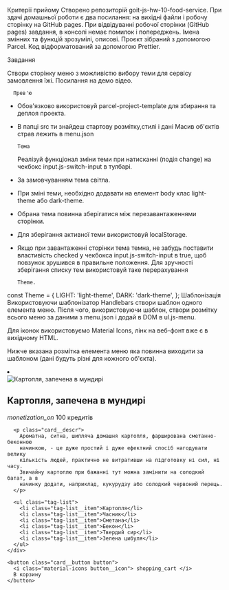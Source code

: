 Критерії прийому Створено репозиторій goit-js-hw-10-food-service. При здачі домашньої роботи є два
посилання: на вихідні файли і робочу сторінку на GitHub pages. При відвідуванні робочої сторінки
(GitHub pages) завдання, в консолі немає помилок і попереджень. Імена змінних та функцій зрозумілі,
описові. Проєкт зібраний з допомогою Parcel. Код відформатований за допомогою Prettier.

Завдання

Створи сторінку меню з можливістю вибору теми для сервісу замовлення їжі. Посилання на демо відео.

      Прев'ю

- Обов'язково використовуй parcel-project-template для збирання та деплоя проекта.
- В папці src ти знайдеш стартову розмітку,стилі і дані Масив об'єктів страв лежить в menu.json

      Тема

  Реалізуй функціонал зміни теми при натисканні (подія change) на чекбокс input.js-switch-input в
  тулбарі.

* За замовчуванням тема світла.
* При зміні теми, необхідно додавати на елемент body клас light-theme або dark-theme.
* Обрана тема повинна зберігатися між перезавантаженнями сторінки.
* Для зберігання активної теми використовуй localStorage.
* Якщо при завантаженні сторінки тема темна, не забудь поставити властивість checked у чекбокса
  input.js-switch-input в true, щоб повзунок зрушився в правильне положення. Для зручності
  зберігання списку тем використовуй таке перерахування

      Theme.

const Theme = { LIGHT: 'light-theme', DARK: 'dark-theme', }; Шаблонізація Використовуючи
шаблонізатор Handlebars створи шаблон одного елемента меню. Після чого, використовуючи шаблон,
створи розмітку всього меню за даними з menu.json і додай в DOM в ul.js-menu.

Для іконок використовуємо Material Icons, лінк на веб-фонт вже є в вихідному HTML.

Нижче вказана розмітка елемента меню яка повинна виходити за шаблоном (дані будуть різні для кожного
об'єкта).

<li class="menu__item">
  <div class="card">
    <img
      src="https://s1.eda.ru/StaticContent/Photos/140812180013/140820212258/p_O.jpg"
      alt="Картопля, запечена в мундирі"
      class="card__image"
    />
    <div class="card__content">
      <h2 class="card__name">Картопля, запечена в мундирі</h2>
      <p class="card__price">
        <i class="material-icons"> monetization_on </i>
        100 кредитів
      </p>

      <p class="card__descr">
        Ароматна, ситна, шипляча домашня картопля, фарширована сметанно-беконною
        начинкою, - це дуже простий і дуже ефектний спосіб нагодувати велику
        кількість людей, практично не витративши на підготовку ні сил, ні часу.
        Звичайну картоплю при бажанні тут можна замінити на солодкий батат, а в
        начинку додати, наприклад, кукурудзу або солодкий червоний перець.
      </p>

      <ul class="tag-list">
        <li class="tag-list__item">Картопля</li>
        <li class="tag-list__item">Часник</li>
        <li class="tag-list__item">Сметана</li>
        <li class="tag-list__item">Бекон</li>
        <li class="tag-list__item">Твердий сир</li>
        <li class="tag-list__item">Зелена цибуля</li>
      </ul>
    </div>

    <button class="card__button button">
      <i class="material-icons button__icon"> shopping_cart </i>
      В корзину
    </button>

  </div>
</li>
